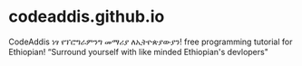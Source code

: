 # codeaddis.github.io
CodeAddis ነፃ የፕሮግራምንግ መማሪያ ለኢትዮጵያውያን!  free programming tutorial for Ethiopian! “Surround yourself with like minded Ethiopian's devlopers"
